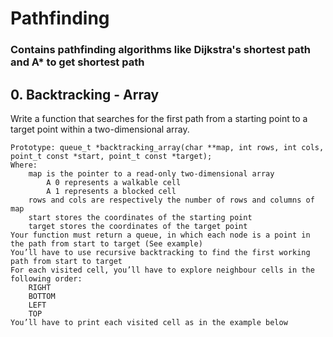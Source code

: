 # Pathfinding
### Contains pathfinding algorithms like Dijkstra's shortest path and A* to get shortest path
## 0. Backtracking - Array
Write a function that searches for the first path from a starting point to a target point within a two-dimensional array.

    Prototype: queue_t *backtracking_array(char **map, int rows, int cols, point_t const *start, point_t const *target);
    Where:
        map is the pointer to a read-only two-dimensional array
            A 0 represents a walkable cell
            A 1 represents a blocked cell
        rows and cols are respectively the number of rows and columns of map
        start stores the coordinates of the starting point
        target stores the coordinates of the target point
    Your function must return a queue, in which each node is a point in the path from start to target (See example)
    You’ll have to use recursive backtracking to find the first working path from start to target
    For each visited cell, you’ll have to explore neighbour cells in the following order:
        RIGHT
        BOTTOM
        LEFT
        TOP
    You’ll have to print each visited cell as in the example below
